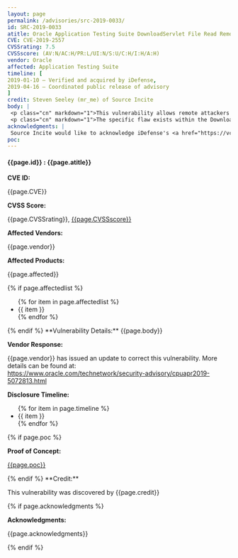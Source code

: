 ```yaml
---
layout: page
permalink: /advisories/src-2019-0033/
id: SRC-2019-0033
atitle: Oracle Application Testing Suite DownloadServlet File Read Remote Code Execution Vulnerability
CVE: CVE-2019-2557
CVSSrating: 7.5
CVSSscore: (AV:N/AC:H/PR:L/UI:N/S:U/C:H/I:H/A:H)
vendor: Oracle
affected: Application Testing Suite
timeline: [
2019-01-10 – Verified and acquired by iDefense,
2019-04-16 – Coordinated public release of advisory
]
credit: Steven Seeley (mr_me) of Source Incite
body: |
 <p class="cn" markdown="1">This vulnerability allows remote attackers to execute arbitrary code on vulnerable installations of Oracle Application Testing Suite. Authentication is required to exploit this vulnerability.</p>
 <p class="cn" markdown="1">The specific flaw exists within the DownloadServlet servlet. The issue results from the lack of proper validation of a user-supplied string before using it to read a file. An attacker can leverage this vulnerability to execute code in the context of SYSTEM.</p>
acknowledgments: |
 Source Incite would like to acknowledge iDefense's <a href="https://vcp.idefense.com/">Vulnerability Contributor Program</a> for the help with co-ordination of this vulnerability.
poc:
---
```


<h4><b>{{page.id}} : {{page.atitle}}</b></h4>

**CVE ID:**
<p class="cn">{{page.CVE}}</p>

**CVSS Score:**
<p class="cn">{{page.CVSSrating}}, <a href="https://nvd.nist.gov/vuln-metrics/cvss/v3-calculator?vector={{page.CVSSscore}}">{{page.CVSSscore}}</a></p>

**Affected Vendors:**
<p class="cn">{{page.vendor}}</p>

**Affected Products:**
<p class="cn">{{page.affected}}</p>
{% if page.affectedlist %}
<ul class="cn">
{% for item in page.affectedlist %}
  <li>{{ item }}</li>
{% endfor %}
</ul>
{% endif %}
**Vulnerability Details:**
{{page.body}}

**Vendor Response:**

<p class="cn">{{page.vendor}} has issued an update to correct this vulnerability. More details can be found at: <br />
<a href="https://www.oracle.com/technetwork/security-advisory/cpuapr2019-5072813.html">https://www.oracle.com/technetwork/security-advisory/cpuapr2019-5072813.html</a></p>

**Disclosure Timeline:**
<ul class="cn">
{% for item in page.timeline %}
  <li>{{ item }}</li>
{% endfor %}
</ul>
{% if page.poc %}

**Proof of Concept:**
<p class="cn"><a href="{{page.poc}}">{{page.poc}}</a></p>
{% endif %}
**Credit:**
<p class="cn">This vulnerability was discovered by {{page.credit}}</p>
{% if page.acknowledgments %}

**Acknowledgments:**
<p class="cn">{{page.acknowledgments}}</p>
{% endif %}

